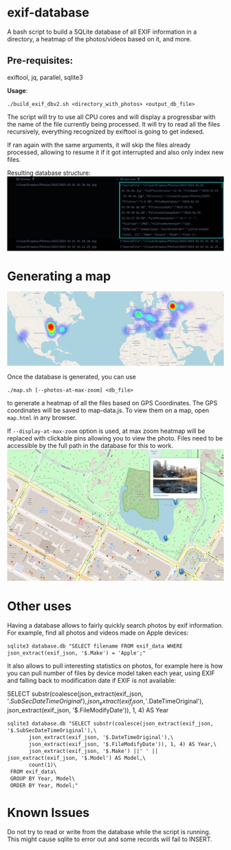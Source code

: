 # exif-database

A bash script to build a SQLite database of all EXIF information in a directory, a heatmap of the photos/videos based on it, and more.

## Pre-requisites:

exiftool, jq, parallel, sqlite3

**Usage**:
	
	./build_exif_dbv2.sh <directory_with_photos> <output_db_file>

The script will try to use all CPU cores and will display a progressbar with the name of the file currently being processed.
It will try to read all the files recursively, everything recognized by exiftool is going to get indexed.

If ran again with the same arguments, it will skip the files already processed, allowing to resume it if it got interrupted and also only index new files.

Resulting database structure:
![Database structure after script run, 2 columns "filename" and "exif_json"](doc/database_structure.png)

# Generating a map
![Photo heatmap generated by the script](doc/map.jpg)

Once the database is generated, you can use

	./map.sh [--photos-at-max-zoom] <db_file>

to generate a heatmap of all the files based on GPS Coordinates. The GPS coordinates will be saved to map-data.js.
To view them on a map, open `map.html` in any browser.

If `--display-at-max-zoom` option is used, at max zoom heatmap will be replaced with clickable pins allowing you 
to view the photo. Files need to be accessible by the full path in the database for this to work.
![Clickable map at max zoom](doc/map_max_zoom.jpg)

# Other uses

Having a database allows to fairly quickly search photos by exif information. For example, find all photos and videos made on Apple devices:

    sqlite3 database.db "SELECT filename FROM exif_data WHERE json_extract(exif_json, '$.Make') = 'Apple';"

It also allows to pull interesting statistics on photos, for example here is how you can pull number of files by device model taken each year, using EXIF and falling back to modification date if EXIF is not available:

SELECT substr(coalesce(json_extract(exif_json, '$.SubSecDateTimeOriginal'),json_extract(exif_json, '$.DateTimeOriginal'), json_extract(exif_json, '$.FileModifyDate')), 1, 4) AS Year

	sqlite3 database.db "SELECT substr(coalesce(json_extract(exif_json, '$.SubSecDateTimeOriginal'),\
	       json_extract(exif_json, '$.DateTimeOriginal'),\
	       json_extract(exif_json, '$.FileModifyDate')), 1, 4) AS Year,\
	       json_extract(exif_json, '$.Make') ||' ' || json_extract(exif_json, '$.Model') AS Model,\
	       count(1)\
	 FROM exif_data\
	 GROUP BY Year, Model\
	 ORDER BY Year, Model;"

# Known Issues
Do not try to read or write from the database while the script is running. This might cause sqlite to error out and some records will fail to INSERT.
